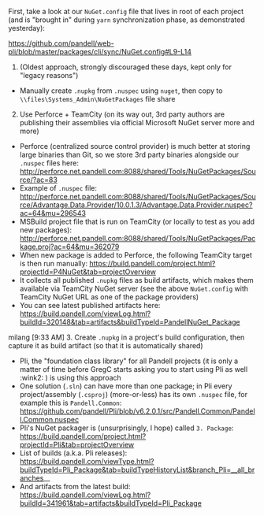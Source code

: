 First, take a look at our `NuGet.config` file that lives in root of each project (and is "brought in" during `yarn` synchronization phase, as demonstrated yesterday):

https://github.com/pandell/web-pli/blob/master/packages/cli/sync/NuGet.config#L9-L14

1. (Oldest approach, strongly discouraged these days, kept only for "legacy reasons")
- Manually create `.nupkg` from `.nuspec` using `nuget`, then copy to `\\files\Systems_Admin\NuGetPackages` file share

2. Use Perforce + TeamCity (on its way out, 3rd party authors are publishing their assemblies via official Microsoft NuGet server more and more)
- Perforce (centralized source control provider) is much better at storing large binaries than Git, so we store 3rd party binaries alongside our `.nuspec` files here:
http://perforce.net.pandell.com:8088/shared/Tools/NuGetPackages/Source/?ac=83
- Example of `.nuspec` file:
http://perforce.net.pandell.com:8088/shared/Tools/NuGetPackages/Source/Advantage.Data.Provider/10.0.1.3/Advantage.Data.Provider.nuspec?ac=64&mu=296543
- MSBuild project file that is run on TeamCity (or locally to test as you add new packages):
http://perforce.net.pandell.com:8088/shared/Tools/NuGetPackages/Package.proj?ac=64&mu=362079
- When new package is added to Perforce, the following TeamCity target is then run manually:
https://build.pandell.com/project.html?projectId=P4NuGet&tab=projectOverview
- It collects all published `.nupkg` files as build artifacts, which makes them available via TeamCity NuGet server (see the above `NuGet.config` with TeamCity NuGet URL as one of the package providers)
- You can see latest published artifacts here:
https://build.pandell.com/viewLog.html?buildId=320148&tab=artifacts&buildTypeId=PandellNuGet_Package

milang [9:33 AM]
3. Create `.nupkg` in a project's build configuration, then capture it as build artifact (so that it is automatically shared)
- Pli, the "foundation class library" for all Pandell projects (it is only a matter of time before GregC starts asking you to start using Pli as well :wink2: ) is using this approach
- One solution (`.sln`) can have more than one package; in Pli every project/assembly (`.csproj`) (more-or-less) has its own `.nuspec` file, for example this is `Pandell.Common`:
https://github.com/pandell/Pli/blob/v6.2.0.1/src/Pandell.Common/Pandell.Common.nuspec
- Pli's NuGet packager is (unsurprisingly, I hope) called `3. Package`:
https://build.pandell.com/project.html?projectId=Pli&tab=projectOverview
- List of builds (a.k.a. Pli releases):
https://build.pandell.com/viewType.html?buildTypeId=Pli_Package&tab=buildTypeHistoryList&branch_Pli=__all_branches__
- And artifacts from the latest build:
https://build.pandell.com/viewLog.html?buildId=341961&tab=artifacts&buildTypeId=Pli_Package
